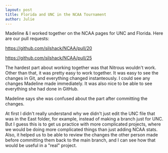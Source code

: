 ```yaml
---
layout: post
title: Florida and UNC in the NCAA Tournament
author: Julie
---
```


Madeline & I worked together on the NCAA pages for UNC and Florida. Here are our pull requests:

https://github.com/silshack/NCAA/pull/20

https://github.com/silshack/NCAA/pull/25

The hardest part about working together was that Nitrous wouldn't work. Other than that, it was pretty easy to work together. It was easy to see the changes in Git, and everything changed instanteously. I could see any changes Madeline made immediately. It was also nice to be able to see everything she had done in GitHub. 

Madeline says she was confused about the part after committing the changes. 

At first I didn't really understand why we didn't just edit the UNC file that was in the East folder, for example, instead of making a branch just for UNC. But I guess this is to get us practice with more complicated projects, where we would be doing more complicated things than just adding NCAA stats. Also, it helped us to be able to review the changes the other person made before committing them back to the main branch, and I can see how that would be useful in a "real" project. 
